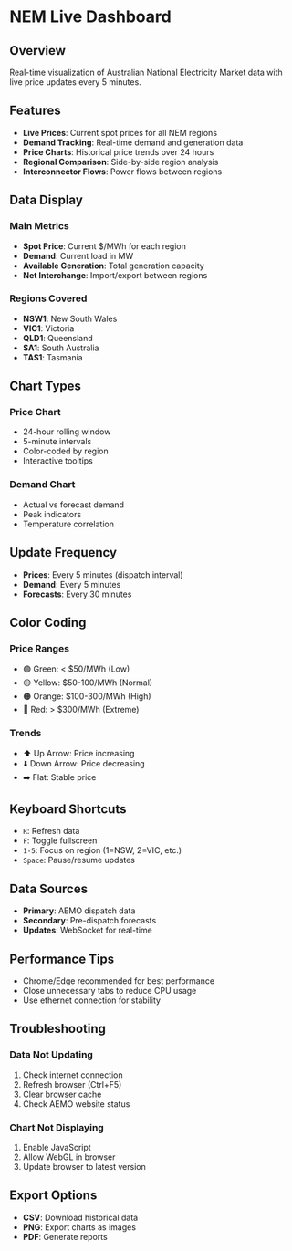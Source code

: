 # NEM Live Dashboard

## Overview
Real-time visualization of Australian National Electricity Market data with live price updates every 5 minutes.

## Features
- **Live Prices**: Current spot prices for all NEM regions
- **Demand Tracking**: Real-time demand and generation data
- **Price Charts**: Historical price trends over 24 hours
- **Regional Comparison**: Side-by-side region analysis
- **Interconnector Flows**: Power flows between regions

## Data Display

### Main Metrics
- **Spot Price**: Current $/MWh for each region
- **Demand**: Current load in MW
- **Available Generation**: Total generation capacity
- **Net Interchange**: Import/export between regions

### Regions Covered
- **NSW1**: New South Wales
- **VIC1**: Victoria
- **QLD1**: Queensland
- **SA1**: South Australia
- **TAS1**: Tasmania

## Chart Types

### Price Chart
- 24-hour rolling window
- 5-minute intervals
- Color-coded by region
- Interactive tooltips

### Demand Chart
- Actual vs forecast demand
- Peak indicators
- Temperature correlation

## Update Frequency
- **Prices**: Every 5 minutes (dispatch interval)
- **Demand**: Every 5 minutes
- **Forecasts**: Every 30 minutes

## Color Coding

### Price Ranges
- 🟢 Green: < $50/MWh (Low)
- 🟡 Yellow: $50-100/MWh (Normal)
- 🟠 Orange: $100-300/MWh (High)
- 🔴 Red: > $300/MWh (Extreme)

### Trends
- ⬆️ Up Arrow: Price increasing
- ⬇️ Down Arrow: Price decreasing
- ➡️ Flat: Stable price

## Keyboard Shortcuts
- `R`: Refresh data
- `F`: Toggle fullscreen
- `1-5`: Focus on region (1=NSW, 2=VIC, etc.)
- `Space`: Pause/resume updates

## Data Sources
- **Primary**: AEMO dispatch data
- **Secondary**: Pre-dispatch forecasts
- **Updates**: WebSocket for real-time

## Performance Tips
- Chrome/Edge recommended for best performance
- Close unnecessary tabs to reduce CPU usage
- Use ethernet connection for stability

## Troubleshooting

### Data Not Updating
1. Check internet connection
2. Refresh browser (Ctrl+F5)
3. Clear browser cache
4. Check AEMO website status

### Chart Not Displaying
1. Enable JavaScript
2. Allow WebGL in browser
3. Update browser to latest version

## Export Options
- **CSV**: Download historical data
- **PNG**: Export charts as images
- **PDF**: Generate reports